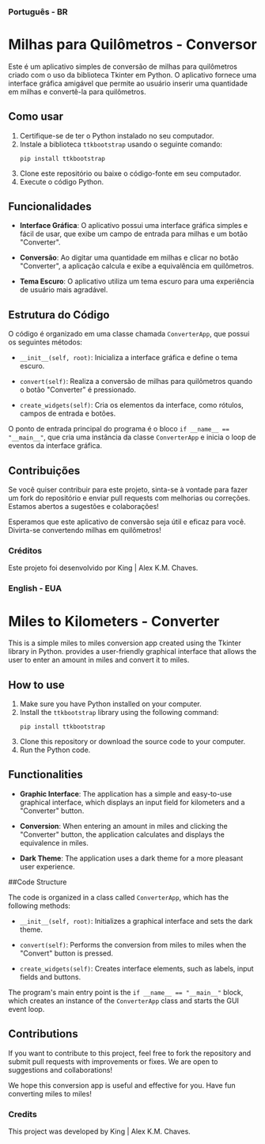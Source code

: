 ### Português - BR
# Milhas para Quilômetros - Conversor
Este é um aplicativo simples de conversão de milhas para quilômetros criado com o uso da biblioteca Tkinter em Python. O aplicativo fornece uma interface gráfica amigável que permite ao usuário inserir uma quantidade em milhas e convertê-la para quilômetros.

## Como usar

1. Certifique-se de ter o Python instalado no seu computador.
2. Instale a biblioteca `ttkbootstrap` usando o seguinte comando:
   ```
   pip install ttkbootstrap
   ```
3. Clone este repositório ou baixe o código-fonte em seu computador.
4. Execute o código Python.

## Funcionalidades

- **Interface Gráfica**: O aplicativo possui uma interface gráfica simples e fácil de usar, que exibe um campo de entrada para milhas e um botão "Converter".

- **Conversão**: Ao digitar uma quantidade em milhas e clicar no botão "Converter", a aplicação calcula e exibe a equivalência em quilômetros.

- **Tema Escuro**: O aplicativo utiliza um tema escuro para uma experiência de usuário mais agradável.

## Estrutura do Código

O código é organizado em uma classe chamada `ConverterApp`, que possui os seguintes métodos:

- `__init__(self, root)`: Inicializa a interface gráfica e define o tema escuro.

- `convert(self)`: Realiza a conversão de milhas para quilômetros quando o botão "Converter" é pressionado.

- `create_widgets(self)`: Cria os elementos da interface, como rótulos, campos de entrada e botões.

O ponto de entrada principal do programa é o bloco `if __name__ == "__main__"`, que cria uma instância da classe `ConverterApp` e inicia o loop de eventos da interface gráfica.

## Contribuições

Se você quiser contribuir para este projeto, sinta-se à vontade para fazer um fork do repositório e enviar pull requests com melhorias ou correções. Estamos abertos a sugestões e colaborações!

Esperamos que este aplicativo de conversão seja útil e eficaz para você. Divirta-se convertendo milhas em quilômetros!

### Créditos
Este projeto foi desenvolvido por King | Alex K.M. Chaves.

### English - EUA
# Miles to Kilometers - Converter

This is a simple miles to miles conversion app created using the Tkinter library in Python. provides a user-friendly graphical interface that allows the user to enter an amount in miles and convert it to miles.

## How to use

1. Make sure you have Python installed on your computer.
2. Install the `ttkbootstrap` library using the following command:
     ```
     pip install ttkbootstrap
     ```
3. Clone this repository or download the source code to your computer.
4. Run the Python code.

## Functionalities

- **Graphic Interface**: The application has a simple and easy-to-use graphical interface, which displays an input field for kilometers and a "Converter" button.

- **Conversion**: When entering an amount in miles and clicking the "Converter" button, the application calculates and displays the equivalence in miles.

- **Dark Theme**: The application uses a dark theme for a more pleasant user experience.

##Code Structure

The code is organized in a class called `ConverterApp`, which has the following methods:

- `__init__(self, root)`: Initializes a graphical interface and sets the dark theme.

- `convert(self)`: Performs the conversion from miles to miles when the "Convert" button is pressed.

- `create_widgets(self)`: Creates interface elements, such as labels, input fields and buttons.

The program's main entry point is the `if __name__ == "__main__"` block, which creates an instance of the `ConverterApp` class and starts the GUI event loop.

## Contributions

If you want to contribute to this project, feel free to fork the repository and submit pull requests with improvements or fixes. We are open to suggestions and collaborations!

We hope this conversion app is useful and effective for you. Have fun converting miles to miles!

### Credits
This project was developed by King | Alex K.M. Chaves.
